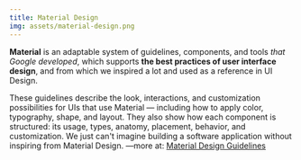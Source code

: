 ```yaml
---
title: Material Design
img: assets/material-design.png
---
```


**Material** is an adaptable system of guidelines, components, and tools _that Google developed_, which supports **the best practices of user interface design**, and from which we inspired a lot and used as a reference in UI Design.

These guidelines describe the look, interactions, and customization possibilities for UIs that use Material — including how to apply color, typography, shape, and layout. They also show how each component is structured: its usage, types, anatomy, placement, behavior, and customization.
We just can't imagine building a software application without inspiring from Material Design.
—more at: [Material Design Guidelines](https://Material.io)